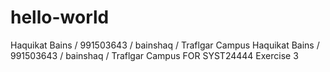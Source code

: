 # hello-world
Haquikat Bains / 991503643 / bainshaq / Traflgar Campus
Haquikat Bains / 991503643 / bainshaq / Traflgar Campus FOR SYST24444 Exercise 3
